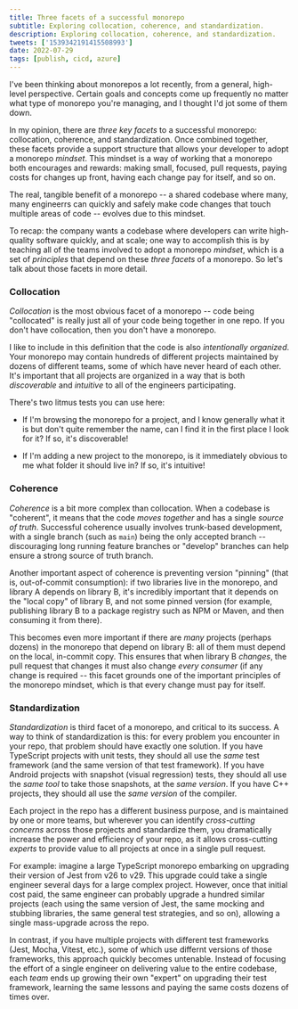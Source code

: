 ```yaml
---
title: Three facets of a successful monorepo
subtitle: Exploring collocation, coherence, and standardization.
description: Exploring collocation, coherence, and standardization.
tweets: ['1539342191415508993']
date: 2022-07-29
tags: [publish, cicd, azure]
---
```


I've been thinking about monorepos a lot recently, from a general, high-level perspective. Certain goals and concepts come up frequently no matter what type of monorepo you're managing, and I thought I'd jot some of them down.

In my opinion, there are _three key facets_ to a successful monorepo: collocation, coherence, and standardization. Once combined together, these facets provide a support structure that allows your developer to adopt a monorepo _mindset_. This mindset is a way of working that a monorepo both encourages and rewards: making small, focused, pull requests, paying costs for changes up front, having each change pay for itself, and so on.

The real, tangible benefit of a monorepo -- a shared codebase where many, many engineerrs can quickly and safely make code changes that touch multiple areas of code -- evolves due to this mindset.

To recap: the company wants a codebase where developers can write high-quality software quickly, and at scale; one way to accomplish this is by teaching all of the teams involved to adopt a monorepo _mindset_, which is a set of _principles_ that depend on these _three facets_ of a monorepo. So let's talk about those facets in more detail.

### Collocation

_Collocation_ is the most obvious facet of a monorepo -- code being "collocated" is really just all of your code being together in one repo. If you don't have collocation, then you don't have a monorepo.

I like to include in this definition that the code is also _intentionally organized_. Your monorepo may contain hundreds of different projects maintained by dozens of different teams, some of which have never heard of each other. It's important that all projects are organized in a way that is both _discoverable_ and _intuitive_ to all of the engineers participating.

There's two litmus tests you can use here:

 - If I'm browsing the monorepo for a project, and I know generally what it is but don't quite remember the name, can I find it in the first place I look for it? If so, it's discoverable!

 - If I'm adding a new project to the monorepo, is it immediately obvious to me what folder it should live in? If so, it's intuitive!

### Coherence

_Coherence_ is a bit more complex than collocation. When a codebase is "coherent", it means that the code _moves together_ and has a single _source of truth_. Successful coherence usually involves trunk-based development, with a single branch (such as `main`) being the only accepted branch -- discouraging long running feature branches or "develop" branches can help ensure a strong source of truth branch.

Another important aspect of coherence is preventing version "pinning" (that is, out-of-commit consumption): if two libraries live in the monorepo, and library A depends on library B, it's incredibly important that it depends on the "local copy" of library B, and not some pinned version (for example, publishing library B to a package registry such as NPM or Maven, and then consuming it from there).

This becomes even more important if there are _many_ projects (perhaps dozens) in the monorepo that depend on library B: all of them must depend on the local, in-commit copy. This ensures that when library B _changes_, the pull request that changes it must also change _every consumer_ (if any change is required -- this facet grounds one of the important principles of the monorepo mindset, which is that every change must pay for itself.

### Standardization

_Standardization_ is third facet of a monorepo, and critical to its success. A way to think of standardization is this: for every problem you encounter in your repo, that problem should have exactly one solution. If you have TypeScript projects with unit tests, they should all use the _same_ test framework (and the same version of that test framework). If you have Android projects with snapshot (visual regression) tests, they should all use the _same tool_ to take those snapshots, at the _same version_. If you have C++ projects, they should all use the _same version_ of the compiler.

Each project in the repo has a different business purpose, and is maintained by one or more teams, but wherever you can identify _cross-cutting concerns_ across those projects and standardize them, you dramatically increase the power and efficiency of your repo, as it allows cross-cutting _experts_ to provide value to all projects at once in a single pull request.

For example: imagine a large TypeScript monorepo embarking on upgrading their version of Jest from v26 to v29. This upgrade could take a single engineer several days for a large complex project. However, once that initial cost paid, the same engineer can probably upgrade a hundred similar projects (each using the same version of Jest, the same mocking and stubbing libraries, the same general test strategies, and so on), allowing a single mass-upgrade across the repo.

In contrast, if you have multiple projects with different test frameworks (Jest, Mocha, Vitest, etc.), some of which use differnt versions of those frameworks, this approach quickly becomes untenable. Instead of focusing the effort of a single engineer on delivering value to the entire codebase, each _team_ ends up growing their own "expert" on upgrading their test framework, learning the same lessons and paying the same costs dozens of times over.

